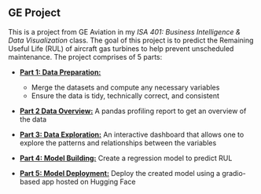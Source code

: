 ## GE Project
This is a project from GE Aviation in my *ISA 401: Business Intelligence & Data Visualization* class. The goal of this project is to predict the Remaining Useful Life (RUL) of aircraft gas turbines to help prevent unscheduled maintenance. The project comprises of 5 parts:
- **[Part 1: Data Preparation:](https://linhtran304.github.io/ge_project/GE_Part1)**
    - Merge the datasets and compute any necessary variables
    - Ensure the data is tidy, technically correct, and consistent

- **[Part 2 Data Overview:](https://linhtran304.github.io/ge_project/GE_Part2)** A pandas profiling report to get an overview of the data
- **[Part 3: Data Exploration:](https://linhtran304.shinyapps.io/GE_Part3/)** An interactive dashboard that allows one to explore the patterns and relationships between the variables
- **[Part 4: Model Building:](https://linhtran304.github.io/ge_project/GE_Part4)** Create a regression model to predict RUL
- **[Part 5: Model Deployment:](https://huggingface.co/spaces/linhtran/ge_project)** Deploy the created model using a gradio-based app hosted on Hugging Face

